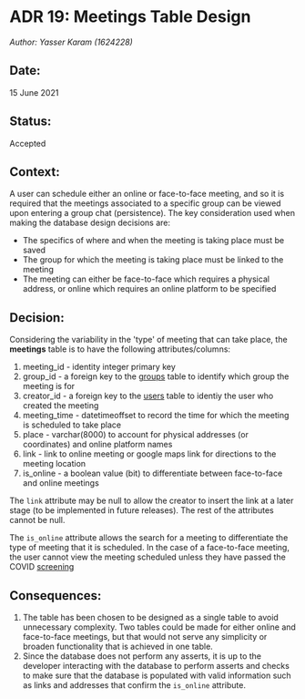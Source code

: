 # ADR 19: Meetings Table Design
_Author: Yasser Karam (1624228)_

## Date: 
15 June 2021

## Status: 
Accepted 

## Context:
A user can schedule either an online or face-to-face meeting, and so it is required that the meetings associated to a specific group can be viewed upon entering a group chat (persistence). The key consideration used when making the database design decisions are:

* The specifics of where and when the meeting is taking place must be saved
* The group for which the meeting is taking place must be linked to the meeting
* The meeting can either be face-to-face which requires a physical address, or online which requires an online platform to be specified

## Decision:
Considering the variability in the 'type' of meeting that can take place, the **meetings** table is to have the following attributes/columns:
1. meeting_id - identity integer primary key
2. group_id - a foreign key to the [groups](ADR%205-%20Groups%20Database%20Design.md) table to identify which group the meeting is for
3. creator_id - a foreign key to the [users](ADR%203-%20User%20Database%20Design.md) table to identiy the user who created the meeting
4. meeting_time - datetimeoffset to record the time for which the meeting is scheduled to take place
5. place - varchar(8000) to account for physical addresses (or coordinates) and online platform names
6. link - link to online meeting or google maps link for directions to the meeting location
7. is_online - a boolean value (bit) to differentiate between face-to-face and online meetings

The `link` attribute may be null to allow the creator to insert the link at a later stage (to be implemented in future releases). The rest of the attributes cannot be null.

The `is_online` attribute allows the search for a meeting to differentiate the type of meeting that it is scheduled. In the case of a face-to-face meeting, the user cannot view the meeting scheduled unless they have passed the COVID [screening](ADR%7-%20Screening%20Database%20Design.md) 


## Consequences:
1. The table has been chosen to be designed as a single table to avoid unnecessary complexity. Two tables could be made for either online and face-to-face meetings, but that would not serve any simplicity or broaden functionality that is achieved in one table.
2. Since the database does not perform any asserts, it is up to the developer interacting with the database to perform asserts and checks to make sure that the database is populated with valid information such as links and addresses that confirm the `is_online` attribute.
